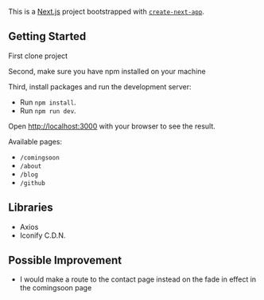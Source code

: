 This is a [Next.js](https://nextjs.org/) project bootstrapped with [`create-next-app`](https://github.com/vercel/next.js/tree/canary/packages/create-next-app).

## Getting Started

First clone project

Second, make sure you have npm installed on your machine

Third, install packages and run the development server:

* Run `npm install`.
* Run `npm run dev`.

Open [http://localhost:3000](http://localhost:3000) with your browser to see the result.

Available pages:
* `/comingsoon`
* `/about`
* `/blog`
* `/github`

## Libraries

* Axios
* Iconify C.D.N.

## Possible Improvement

* I would make a route to the contact page instead on the fade in effect in the comingsoon page
